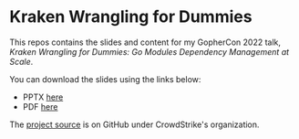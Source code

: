 # Kraken Wrangling for Dummies

This repos contains the slides and content for my GopherCon 2022 talk, _Kraken Wrangling for Dummies: Go Modules Dependency Management at Scale_.

You can download the slides using the links below:

- PPTX [here](slides.pptx)
- PDF [here](slides.pdf)

The [project source](https://github.com/CrowdStrike/perseus) is on GitHub under CrowdStrike's organization.
